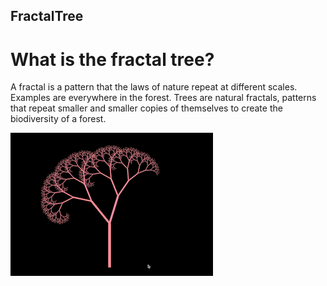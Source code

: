 ## FractalTree
 
# What is the fractal tree?
A fractal is a pattern that the laws of nature repeat at different scales. Examples are everywhere in the forest. Trees are natural fractals, patterns that repeat smaller and smaller copies of themselves to create the biodiversity of a forest.

![](/demo_large.gif)
